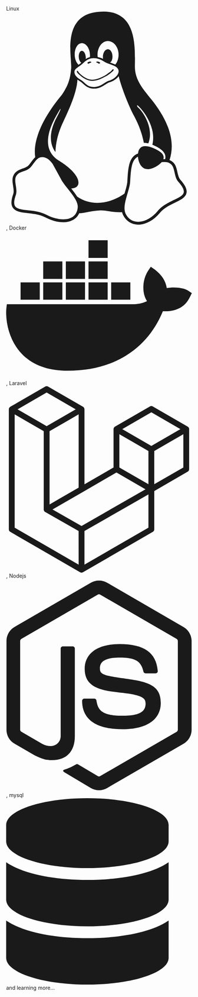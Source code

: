 Linux
<svg aria-hidden="true" focusable="false" data-prefix="fab" data-icon="linux" role="img" xmlns="http://www.w3.org/2000/svg" viewBox="0 0 448 512" class="svg-inline--fa fa-linux fa-lg"><path fill="currentColor" d="M220.8 123.3c1 .5 1.8 1.7 3 1.7 1.1 0 2.8-.4 2.9-1.5.2-1.4-1.9-2.3-3.2-2.9-1.7-.7-3.9-1-5.5-.1-.4.2-.8.7-.6 1.1.3 1.3 2.3 1.1 3.4 1.7zm-21.9 1.7c1.2 0 2-1.2 3-1.7 1.1-.6 3.1-.4 3.5-1.6.2-.4-.2-.9-.6-1.1-1.6-.9-3.8-.6-5.5.1-1.3.6-3.4 1.5-3.2 2.9.1 1 1.8 1.5 2.8 1.4zM420 403.8c-3.6-4-5.3-11.6-7.2-19.7-1.8-8.1-3.9-16.8-10.5-22.4-1.3-1.1-2.6-2.1-4-2.9-1.3-.8-2.7-1.5-4.1-2 9.2-27.3 5.6-54.5-3.7-79.1-11.4-30.1-31.3-56.4-46.5-74.4-17.1-21.5-33.7-41.9-33.4-72C311.1 85.4 315.7.1 234.8 0 132.4-.2 158 103.4 156.9 135.2c-1.7 23.4-6.4 41.8-22.5 64.7-18.9 22.5-45.5 58.8-58.1 96.7-6 17.9-8.8 36.1-6.2 53.3-6.5 5.8-11.4 14.7-16.6 20.2-4.2 4.3-10.3 5.9-17 8.3s-14 6-18.5 14.5c-2.1 3.9-2.8 8.1-2.8 12.4 0 3.9.6 7.9 1.2 11.8 1.2 8.1 2.5 15.7.8 20.8-5.2 14.4-5.9 24.4-2.2 31.7 3.8 7.3 11.4 10.5 20.1 12.3 17.3 3.6 40.8 2.7 59.3 12.5 19.8 10.4 39.9 14.1 55.9 10.4 11.6-2.6 21.1-9.6 25.9-20.2 12.5-.1 26.3-5.4 48.3-6.6 14.9-1.2 33.6 5.3 55.1 4.1.6 2.3 1.4 4.6 2.5 6.7v.1c8.3 16.7 23.8 24.3 40.3 23 16.6-1.3 34.1-11 48.3-27.9 13.6-16.4 36-23.2 50.9-32.2 7.4-4.5 13.4-10.1 13.9-18.3.4-8.2-4.4-17.3-15.5-29.7zM223.7 87.3c9.8-22.2 34.2-21.8 44-.4 6.5 14.2 3.6 30.9-4.3 40.4-1.6-.8-5.9-2.6-12.6-4.9 1.1-1.2 3.1-2.7 3.9-4.6 4.8-11.8-.2-27-9.1-27.3-7.3-.5-13.9 10.8-11.8 23-4.1-2-9.4-3.5-13-4.4-1-6.9-.3-14.6 2.9-21.8zM183 75.8c10.1 0 20.8 14.2 19.1 33.5-3.5 1-7.1 2.5-10.2 4.6 1.2-8.9-3.3-20.1-9.6-19.6-8.4.7-9.8 21.2-1.8 28.1 1 .8 1.9-.2-5.9 5.5-15.6-14.6-10.5-52.1 8.4-52.1zm-13.6 60.7c6.2-4.6 13.6-10 14.1-10.5 4.7-4.4 13.5-14.2 27.9-14.2 7.1 0 15.6 2.3 25.9 8.9 6.3 4.1 11.3 4.4 22.6 9.3 8.4 3.5 13.7 9.7 10.5 18.2-2.6 7.1-11 14.4-22.7 18.1-11.1 3.6-19.8 16-38.2 14.9-3.9-.2-7-1-9.6-2.1-8-3.5-12.2-10.4-20-15-8.6-4.8-13.2-10.4-14.7-15.3-1.4-4.9 0-9 4.2-12.3zm3.3 334c-2.7 35.1-43.9 34.4-75.3 18-29.9-15.8-68.6-6.5-76.5-21.9-2.4-4.7-2.4-12.7 2.6-26.4v-.2c2.4-7.6.6-16-.6-23.9-1.2-7.8-1.8-15 .9-20 3.5-6.7 8.5-9.1 14.8-11.3 10.3-3.7 11.8-3.4 19.6-9.9 5.5-5.7 9.5-12.9 14.3-18 5.1-5.5 10-8.1 17.7-6.9 8.1 1.2 15.1 6.8 21.9 16l19.6 35.6c9.5 19.9 43.1 48.4 41 68.9zm-1.4-25.9c-4.1-6.6-9.6-13.6-14.4-19.6 7.1 0 14.2-2.2 16.7-8.9 2.3-6.2 0-14.9-7.4-24.9-13.5-18.2-38.3-32.5-38.3-32.5-13.5-8.4-21.1-18.7-24.6-29.9s-3-23.3-.3-35.2c5.2-22.9 18.6-45.2 27.2-59.2 2.3-1.7.8 3.2-8.7 20.8-8.5 16.1-24.4 53.3-2.6 82.4.6-20.7 5.5-41.8 13.8-61.5 12-27.4 37.3-74.9 39.3-112.7 1.1.8 4.6 3.2 6.2 4.1 4.6 2.7 8.1 6.7 12.6 10.3 12.4 10 28.5 9.2 42.4 1.2 6.2-3.5 11.2-7.5 15.9-9 9.9-3.1 17.8-8.6 22.3-15 7.7 30.4 25.7 74.3 37.2 95.7 6.1 11.4 18.3 35.5 23.6 64.6 3.3-.1 7 .4 10.9 1.4 13.8-35.7-11.7-74.2-23.3-84.9-4.7-4.6-4.9-6.6-2.6-6.5 12.6 11.2 29.2 33.7 35.2 59 2.8 11.6 3.3 23.7.4 35.7 16.4 6.8 35.9 17.9 30.7 34.8-2.2-.1-3.2 0-4.2 0 3.2-10.1-3.9-17.6-22.8-26.1-19.6-8.6-36-8.6-38.3 12.5-12.1 4.2-18.3 14.7-21.4 27.3-2.8 11.2-3.6 24.7-4.4 39.9-.5 7.7-3.6 18-6.8 29-32.1 22.9-76.7 32.9-114.3 7.2zm257.4-11.5c-.9 16.8-41.2 19.9-63.2 46.5-13.2 15.7-29.4 24.4-43.6 25.5s-26.5-4.8-33.7-19.3c-4.7-11.1-2.4-23.1 1.1-36.3 3.7-14.2 9.2-28.8 9.9-40.6.8-15.2 1.7-28.5 4.2-38.7 2.6-10.3 6.6-17.2 13.7-21.1.3-.2.7-.3 1-.5.8 13.2 7.3 26.6 18.8 29.5 12.6 3.3 30.7-7.5 38.4-16.3 9-.3 15.7-.9 22.6 5.1 9.9 8.5 7.1 30.3 17.1 41.6 10.6 11.6 14 19.5 13.7 24.6zM173.3 148.7c2 1.9 4.7 4.5 8 7.1 6.6 5.2 15.8 10.6 27.3 10.6 11.6 0 22.5-5.9 31.8-10.8 4.9-2.6 10.9-7 14.8-10.4s5.9-6.3 3.1-6.6-2.6 2.6-6 5.1c-4.4 3.2-9.7 7.4-13.9 9.8-7.4 4.2-19.5 10.2-29.9 10.2s-18.7-4.8-24.9-9.7c-3.1-2.5-5.7-5-7.7-6.9-1.5-1.4-1.9-4.6-4.3-4.9-1.4-.1-1.8 3.7 1.7 6.5z" class=""></path></svg>
, Docker
<svg aria-hidden="true" focusable="false" data-prefix="fab" data-icon="docker" role="img" xmlns="http://www.w3.org/2000/svg" viewBox="0 0 640 512" class="svg-inline--fa fa-docker fa-lg"><path fill="currentColor" d="M349.9 236.3h-66.1v-59.4h66.1v59.4zm0-204.3h-66.1v60.7h66.1V32zm78.2 144.8H362v59.4h66.1v-59.4zm-156.3-72.1h-66.1v60.1h66.1v-60.1zm78.1 0h-66.1v60.1h66.1v-60.1zm276.8 100c-14.4-9.7-47.6-13.2-73.1-8.4-3.3-24-16.7-44.9-41.1-63.7l-14-9.3-9.3 14c-18.4 27.8-23.4 73.6-3.7 103.8-8.7 4.7-25.8 11.1-48.4 10.7H2.4c-8.7 50.8 5.8 116.8 44 162.1 37.1 43.9 92.7 66.2 165.4 66.2 157.4 0 273.9-72.5 328.4-204.2 21.4.4 67.6.1 91.3-45.2 1.5-2.5 6.6-13.2 8.5-17.1l-13.3-8.9zm-511.1-27.9h-66v59.4h66.1v-59.4zm78.1 0h-66.1v59.4h66.1v-59.4zm78.1 0h-66.1v59.4h66.1v-59.4zm-78.1-72.1h-66.1v60.1h66.1v-60.1z" class=""></path></svg>
, Laravel
<svg aria-hidden="true" focusable="false" data-prefix="fab" data-icon="laravel" role="img" xmlns="http://www.w3.org/2000/svg" viewBox="0 0 512 512" class="svg-inline--fa fa-laravel fa-lg"><path fill="currentColor" d="M504.4,115.83a5.72,5.72,0,0,0-.28-.68,8.52,8.52,0,0,0-.53-1.25,6,6,0,0,0-.54-.71,9.36,9.36,0,0,0-.72-.94c-.23-.22-.52-.4-.77-.6a8.84,8.84,0,0,0-.9-.68L404.4,55.55a8,8,0,0,0-8,0L300.12,111h0a8.07,8.07,0,0,0-.88.69,7.68,7.68,0,0,0-.78.6,8.23,8.23,0,0,0-.72.93c-.17.24-.39.45-.54.71a9.7,9.7,0,0,0-.52,1.25c-.08.23-.21.44-.28.68a8.08,8.08,0,0,0-.28,2.08V223.18l-80.22,46.19V63.44a7.8,7.8,0,0,0-.28-2.09c-.06-.24-.2-.45-.28-.68a8.35,8.35,0,0,0-.52-1.24c-.14-.26-.37-.47-.54-.72a9.36,9.36,0,0,0-.72-.94,9.46,9.46,0,0,0-.78-.6,9.8,9.8,0,0,0-.88-.68h0L115.61,1.07a8,8,0,0,0-8,0L11.34,56.49h0a6.52,6.52,0,0,0-.88.69,7.81,7.81,0,0,0-.79.6,8.15,8.15,0,0,0-.71.93c-.18.25-.4.46-.55.72a7.88,7.88,0,0,0-.51,1.24,6.46,6.46,0,0,0-.29.67,8.18,8.18,0,0,0-.28,2.1v329.7a8,8,0,0,0,4,6.95l192.5,110.84a8.83,8.83,0,0,0,1.33.54c.21.08.41.2.63.26a7.92,7.92,0,0,0,4.1,0c.2-.05.37-.16.55-.22a8.6,8.6,0,0,0,1.4-.58L404.4,400.09a8,8,0,0,0,4-6.95V287.88l92.24-53.11a8,8,0,0,0,4-7V117.92A8.63,8.63,0,0,0,504.4,115.83ZM111.6,17.28h0l80.19,46.15-80.2,46.18L31.41,63.44Zm88.25,60V278.6l-46.53,26.79-33.69,19.4V123.5l46.53-26.79Zm0,412.78L23.37,388.5V77.32L57.06,96.7l46.52,26.8V338.68a6.94,6.94,0,0,0,.12.9,8,8,0,0,0,.16,1.18h0a5.92,5.92,0,0,0,.38.9,6.38,6.38,0,0,0,.42,1v0a8.54,8.54,0,0,0,.6.78,7.62,7.62,0,0,0,.66.84l0,0c.23.22.52.38.77.58a8.93,8.93,0,0,0,.86.66l0,0,0,0,92.19,52.18Zm8-106.17-80.06-45.32,84.09-48.41,92.26-53.11,80.13,46.13-58.8,33.56Zm184.52,4.57L215.88,490.11V397.8L346.6,323.2l45.77-26.15Zm0-119.13L358.68,250l-46.53-26.79V131.79l33.69,19.4L392.37,178Zm8-105.28-80.2-46.17,80.2-46.16,80.18,46.15Zm8,105.28V178L455,151.19l33.68-19.4v91.39h0Z" class=""></path></svg>, Nodejs
<svg aria-hidden="true" focusable="false" data-prefix="fab" data-icon="node-js" role="img" xmlns="http://www.w3.org/2000/svg" viewBox="0 0 448 512" class="svg-inline--fa fa-node-js fa-lg"><path fill="currentColor" d="M224 508c-6.7 0-13.5-1.8-19.4-5.2l-61.7-36.5c-9.2-5.2-4.7-7-1.7-8 12.3-4.3 14.8-5.2 27.9-12.7 1.4-.8 3.2-.5 4.6.4l47.4 28.1c1.7 1 4.1 1 5.7 0l184.7-106.6c1.7-1 2.8-3 2.8-5V149.3c0-2.1-1.1-4-2.9-5.1L226.8 37.7c-1.7-1-4-1-5.7 0L36.6 144.3c-1.8 1-2.9 3-2.9 5.1v213.1c0 2 1.1 4 2.9 4.9l50.6 29.2c27.5 13.7 44.3-2.4 44.3-18.7V167.5c0-3 2.4-5.3 5.4-5.3h23.4c2.9 0 5.4 2.3 5.4 5.3V378c0 36.6-20 57.6-54.7 57.6-10.7 0-19.1 0-42.5-11.6l-48.4-27.9C8.1 389.2.7 376.3.7 362.4V149.3c0-13.8 7.4-26.8 19.4-33.7L204.6 9c11.7-6.6 27.2-6.6 38.8 0l184.7 106.7c12 6.9 19.4 19.8 19.4 33.7v213.1c0 13.8-7.4 26.7-19.4 33.7L243.4 502.8c-5.9 3.4-12.6 5.2-19.4 5.2zm149.1-210.1c0-39.9-27-50.5-83.7-58-57.4-7.6-63.2-11.5-63.2-24.9 0-11.1 4.9-25.9 47.4-25.9 37.9 0 51.9 8.2 57.7 33.8.5 2.4 2.7 4.2 5.2 4.2h24c1.5 0 2.9-.6 3.9-1.7s1.5-2.6 1.4-4.1c-3.7-44.1-33-64.6-92.2-64.6-52.7 0-84.1 22.2-84.1 59.5 0 40.4 31.3 51.6 81.8 56.6 60.5 5.9 65.2 14.8 65.2 26.7 0 20.6-16.6 29.4-55.5 29.4-48.9 0-59.6-12.3-63.2-36.6-.4-2.6-2.6-4.5-5.3-4.5h-23.9c-3 0-5.3 2.4-5.3 5.3 0 31.1 16.9 68.2 97.8 68.2 58.4-.1 92-23.2 92-63.4z" class=""></path></svg>, mysql
<svg aria-hidden="true" focusable="false" data-prefix="fab" data-icon="" role="img" xmlns="http://www.w3.org/2000/svg" viewBox="0 0 512 512" class="svg-inline--fa fa-w-16">
<path fill="currentColor" d="M448 73.143v45.714C448 159.143 347.667 192 224 192S0 159.143 0 118.857V73.143C0 32.857 100.333 0 224 0s224 32.857 224 73.143zM448 176v102.857C448 319.143 347.667 352 224 352S0 319.143 0 278.857V176c48.125 33.143 136.208 48.572 224 48.572S399.874 209.143 448 176zm0 160v102.857C448 479.143 347.667 512 224 512S0 479.143 0 438.857V336c48.125 33.143 136.208 48.572 224 48.572S399.874 369.143 448 336z"></path>
</svg>
and learning more...

